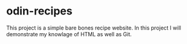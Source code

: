 # odin-recipes
This project is a simple bare bones recipe website.
In this project I will demonstrate my knowlage of HTML as well as Git.